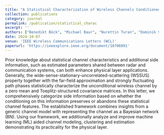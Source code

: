 ```yaml
---
title: "A Statistical Characterization of Wireless Channels Conditioned on Side Information | [Paper](https://ieeexplore.ieee.org/document/10706091)"
collection: publications
category: journal
permalink: /publication/statistical_charac
excerpt: ''
authors: ["Benedikt Böck", "Michael Baur", "Nurettin Turan", "Dominik Semmler", "Wolfgang Utschick"]
date: 2024-10-07
venue: 'IEEE Wireless Communications Letters (WCL)'
paperurl: 'https://ieeexplore.ieee.org/document/10706091'
---
```

Prior knowledge about statistical channel characteristics and additional side information, such as estimated parameters shared between radar and communication systems, can both enhance physical layer applications. Generally, the wide-sense-stationary-uncorrelated-scattering (WSSUS) property together with the far-field approximation and strongly fluctuating path phases statistically characterize the unconditional wireless channel by a zero mean and Toeplitz-structured covariance matrices. In this letter, we comprehensively categorize side information based on whether the conditioning on this information preserves or abandons these statistical channel features. The established framework combines insights from a generic channel model with representing the channel as a Bayesian network (BN). Using our framework, we additionally analyze and improve machine learning (ML) aided channel modeling, clustering and estimation demonstrating its practicality for the physical layer.